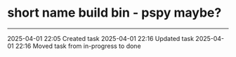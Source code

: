 short name build bin - pspy maybe?
===

---

2025-04-01 22:05	Created task
2025-04-01 22:16	Updated task
2025-04-01 22:16	Moved task from in-progress to done